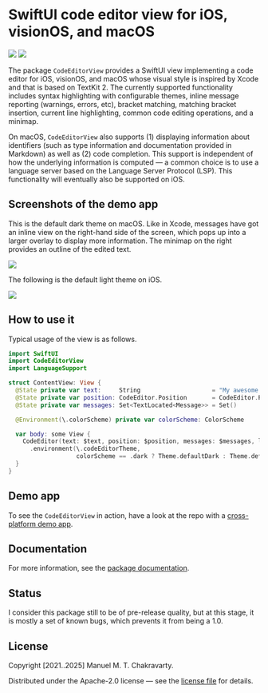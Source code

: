 # SwiftUI code editor view for iOS, visionOS, and macOS

[![](https://img.shields.io/endpoint?url=https%3A%2F%2Fswiftpackageindex.com%2Fapi%2Fpackages%2Fmchakravarty%2FCodeEditorView%2Fbadge%3Ftype%3Dplatforms)](https://swiftpackageindex.com/mchakravarty/CodeEditorView)
[![](https://img.shields.io/endpoint?url=https%3A%2F%2Fswiftpackageindex.com%2Fapi%2Fpackages%2Fmchakravarty%2FCodeEditorView%2Fbadge%3Ftype%3Dswift-versions)](https://swiftpackageindex.com/mchakravarty/CodeEditorView)

The package `CodeEditorView` provides a SwiftUI view implementing a code editor for iOS, visionOS, and macOS whose visual style is inspired by Xcode and that is based on TextKit 2. The currently supported functionality includes syntax highlighting with configurable themes, inline message reporting (warnings, errors, etc), bracket matching, matching bracket insertion, current line highlighting, common code editing operations, and a minimap.

On macOS, `CodeEditorView` also supports (1) displaying information about identifiers (such as type information and documentation provided in Markdown) as well as (2) code completion. This support is independent of how the underlying information is computed — a common choice is to use a language server based on the Language Server Protocol (LSP). This functionality will eventually also be supported on iOS.

## Screenshots of the demo app

This is the default dark theme on macOS. Like in Xcode, messages have got an inline view on the right-hand side of the screen, which pops up into a larger overlay to display more information. The minimap on the right provides an outline of the edited text.

<img src="app-demo-images/macOS-dark-example.png">

The following is the default light theme on iOS. 

<img src="app-demo-images/iOS-light-example.png">


## How to use it

Typical usage of the view is as follows.

```swift
import SwiftUI
import CodeEditorView
import LanguageSupport

struct ContentView: View {
  @State private var text:     String                    = "My awesome code..."
  @State private var position: CodeEditor.Position       = CodeEditor.Position()
  @State private var messages: Set<TextLocated<Message>> = Set()

  @Environment(\.colorScheme) private var colorScheme: ColorScheme

  var body: some View {
    CodeEditor(text: $text, position: $position, messages: $messages, language: .swift())
      .environment(\.codeEditorTheme,
                   colorScheme == .dark ? Theme.defaultDark : Theme.defaultLight)
  }
}
```


## Demo app

To see the `CodeEditorView` in action, have a look at the repo with a [cross-platform demo app](https://github.com/mchakravarty/CodeEditorDemo).


## Documentation

For more information, see the [package documentation](Documentation/Overview.md).


## Status

I consider this package still to be of pre-release quality, but at this stage, it is mostly a set of known bugs, which prevents it from being a 1.0.

## License

Copyright [2021..2025] Manuel M. T. Chakravarty. 

Distributed under the Apache-2.0 license — see the [license file](LICENSE) for details.

